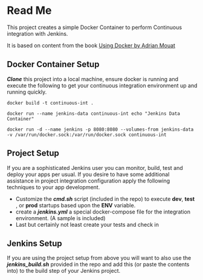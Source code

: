 # Read Me
This project creates a simple Docker Container to perform Continuous integration with Jenkins.

It is based on content from the book [Using Docker by Adrian Mouat](https://www.amazon.com/Using-Docker-Developing-Deploying-Containers/dp/1491915765)


## Docker Container Setup
***Clone*** this project into a local machine, ensure docker is running and execute the following to get your continuous integration environment up and running quickly.

```
docker build -t continuous-int .

docker run --name jenkins-data continuous-int echo "Jenkins Data Container"

docker run -d --name jenkins -p 8080:8080 --volumes-from jenkins-data -v /var/run/docker.sock:/var/run/docker.sock continuous-int
``` 

## Project Setup
If you are a sophisticated Jenkins user you can monitor, build, test and deploy your apps per usual. If you desire to have some additional assistance in project integration configuration apply the following techniques  to your app development. 

* Customize the ***cmd.sh*** script (included in the repo) to execute __dev__, __test__ , or __prod__ startups based upon the **ENV** variable.
* create a ***jenkins.yml*** a special docker-compose file for the integration environment. (A sample is included)
* Last but certainly not least create your tests and check in


## Jenkins Setup
If you are using the project setup from above you will want to also use the ***jenkins_build.sh*** provided in the repo and add this (or paste the contents into) to the build step of your Jenkins project.
  
  
